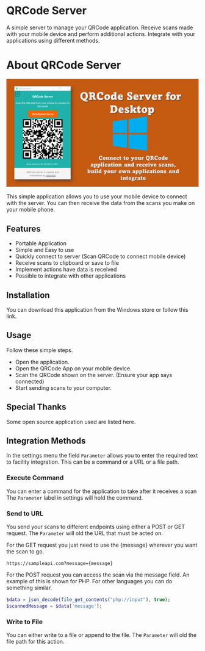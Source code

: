 # QRCode Server

A simple server to manage your QRCode application. 
Receive scans made with your mobile device and perform additional actions.
Integrate with your applications using different methods.


# About QRCode Server

![screenshot](./qrcode_banner.png)

This simple application allows you to use your mobile device to connect with the server. 
You can then receive the data from the scans you make on your mobile phone.


## Features

* Portable Application
* Simple and Easy to use
* Quickly connect to server (Scan QRCode to connect mobile device)
* Receive scans to clipboard or save to file
* Implement actions have data is received
* Possible to integrate with other applications

## Installation

You can download this application from the Windows store or follow this link.

## Usage

Follow these simple steps.

* Open the application.
* Open the QRCode App on your mobile device.
* Scan the QRCode shown on the server. (Ensure your app says connected)
* Start sending scans to your computer.

## Special Thanks
Some open source application used are listed here.

## Integration Methods

In the settings menu the field `Parameter` allows you to enter the required text
to facility integration. This can be a command or a URL or a file path.

### Execute Command
You can enter a command for the application to take after it receives a scan
The `Parameter` label in settings will hold the command.

### Send to URL
You send your scans to different endpoints using either a POST or GET request.
The `Parameter` will old the URL that must be acted on.

For the GET request you just need to use the {message} wherever you want the scan to go.

```text
https://sampleapi.com?message={message}
```

For the POST request you can access the scan via the message field.
An example of this is shown for PHP. For other languages you can do something similar.
```php
$data = json_decode(file_get_contents("php://input"), true);
$scannedMessage = $data['message'];
```

### Write to File

You can either write to a file or append to the file.
The `Parameter` will old the file path for this action.

